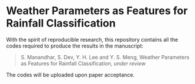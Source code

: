 # Weather Parameters as Features for Rainfall Classification

With the spirit of reproducible research, this repository contains all the codes required to produce the results in the manuscript: 

> S. Manandhar, S. Dev, Y. H. Lee and Y. S. Meng, Weather Parameters as Features for Rainfall Classification, *under review*

The codes will be uploaded upon paper acceptance. 
